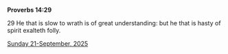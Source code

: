 **Proverbs 14:29**

29 He that is slow to wrath is of great understanding: but he that is hasty of spirit exalteth folly.

[Sunday 21-September, 2025](https://getbible.life/kjv/Proverbs/14/29)
